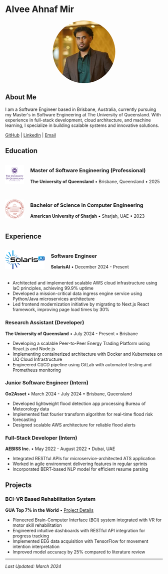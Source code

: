 # Alvee Ahnaf Mir

<div style="text-align: center; margin-bottom: 20px;">
  <img src="assets/images/alvee.jpg" alt="Alvee Ahnaf Mir" style="border-radius: 50%; width: 200px; height: 200px; object-fit: cover;">
</div>

## About Me
I am a Software Engineer based in Brisbane, Australia, currently pursuing my Master's in Software Engineering at The University of Queensland. With experience in full-stack development, cloud architecture, and machine learning, I specialize in building scalable systems and innovative solutions.

[GitHub](https://github.com/bardicbyte) | [LinkedIn](https://in/alvee-mir-b11322208) | [Email](mailto:alveaahnaf25@gmail.com)

## Education

<div style="display: flex; align-items: center; margin-bottom: 20px;">
  <img src="assets/images/UQ.png" alt="The University of Queensland" style="height: 60px; margin-right: 20px;">
  <div>
    <h3>Master of Software Engineering (Professional)</h3>
    <p><strong>The University of Queensland</strong> • Brisbane, Queensland • 2025</p>
  </div>
</div>

<div style="display: flex; align-items: center; margin-bottom: 20px;">
  <img src="assets/images/American_University_of_Sharjah_(emblem).png" alt="American University of Sharjah" style="height: 60px; margin-right: 20px;">
  <div>
    <h3>Bachelor of Science in Computer Engineering</h3>
    <p><strong>American University of Sharjah</strong> • Sharjah, UAE • 2023</p>
  </div>
</div>

## Experience

<div style="display: flex; align-items: center; margin-bottom: 20px;">
  <img src="assets/images/solarisAI.png" alt="SolarisAI" style="height: 60px; margin-right: 20px;">
  <div>
    <h3>Software Engineer</h3>
    <p><strong>SolarisAI</strong> • December 2024 - Present</p>
  </div>
</div>

- Architected and implemented scalable AWS cloud infrastructure using IaC principles, achieving 99.9% uptime
- Developed a mission-critical data ingress engine service using Python/Java microservices architecture
- Led frontend modernization initiative by migrating to Next.js React framework, improving page load times by 30%

### Research Assistant (Developer)
**The University of Queensland** • July 2024 - Present • Brisbane

- Developing a scalable Peer-to-Peer Energy Trading Platform using React.js and Node.js
- Implementing containerized architecture with Docker and Kubernetes on UQ Cloud Infrastructure
- Engineered CI/CD pipeline using GitLab with automated testing and Prometheus monitoring

### Junior Software Engineer (Intern)
**Go2Asset** • March 2024 - July 2024 • Brisbane, Queensland

- Developed lightweight flood detection app processing Bureau of Meteorology data
- Implemented fast fourier transform algorithm for real-time flood risk forecasting
- Designed scalable AWS architecture for reliable flood alerts

### Full-Stack Developer (Intern)
**AEBISS Inc.** • May 2022 - August 2022 • Dubai, UAE

- Integrated RESTful APIs for microservice-architected ATS application
- Worked in agile environment delivering features in regular sprints
- Incorporated BERT-based NLP model for efficient resume parsing

## Projects

### BCI-VR Based Rehabilitation System
**GUA Top 7% in the World** • [Project Details](https://www.undergraduateawards.com/winners/highly-commended-2023)

- Pioneered Brain-Computer Interface (BCI) system integrated with VR for motor skill rehabilitation
- Engineered intuitive dashboards with RESTful API integration for progress tracking
- Implemented EEG data acquisition with TensorFlow for movement intention interpretation
- Improved model accuracy by 25% compared to literature review

---
*Last Updated: March 2024*
